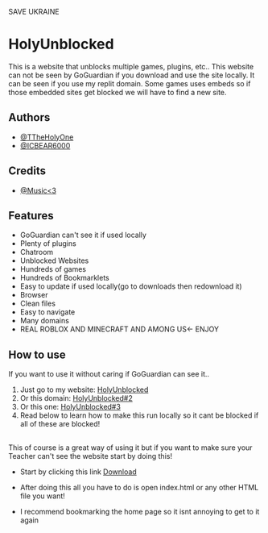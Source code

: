 SAVE UKRAINE

# HolyUnblocked

This is a website that unblocks multiple games, plugins, etc.. This website can not be seen by GoGuardian if you download and use the site locally. It can be seen if you use my replit domain. Some games uses embeds so if those embedded sites get blocked we will have to find a new site.

## Authors

- [@TTheHolyOne](https://www.github.com/ttheholyone)
- [@ICBEAR6000](https://www.replit.com/@ICBEAR6000)

## Credits
- [@Music<3](https://www.youtube.com/watch?v=a3Z7zEc7AXQ)


## Features

- GoGuardian can't see it if used locally
- Plenty of plugins
- Chatroom
- Unblocked Websites
- Hundreds of games
- Hundreds of Bookmarklets
- Easy to update if used locally(go to downloads then redownload it)
- Browser
- Clean files
- Easy to navigate
- Many domains
- REAL ROBLOX AND MINECRAFT AND AMONG US<- ENJOY

## How to use
If you want to use it without caring if GoGuardian can see it..<br/>
1. Just go to my website: [HolyUnblocked](https://holyunblocked.ttheholyone.repl.co/)<br/>
2. Or this domain: [HolyUnblocked#2](https://holymods.dev/holyunblocked/index.html)<br/>
3. Or this one: [HolyUnblocked#3](https://holyunblocker.ttheholyone.repl.co)<br/>
4. Read below to learn how to make this run locally so it cant be blocked if all of these are blocked!
## 
This of course is a great way of using it but if you want to make sure your Teacher can't see the website start by doing this!

- Start by clicking this link [Download](https://github.com/TTheHolyOne/holyunblocked/archive/refs/heads/main.zip) 

- After doing this all you have to do is open index.html or any other HTML file you want!
- I recommend bookmarking the home page so it isnt annoying to get to it again

